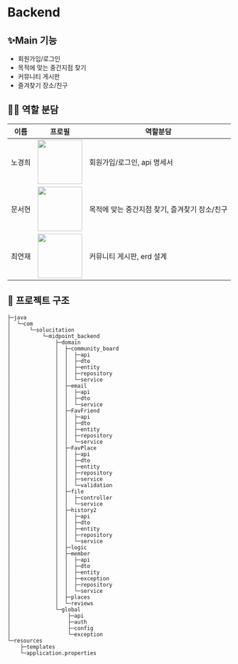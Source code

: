 # Backend

## ✨Main 기능
- 회원가입/로그인
- 목적에 맞는 중간지점 찾기
- 커뮤니티 게시판
- 즐겨찾기 장소/친구

## 👩‍💻 역할 분담
| 이름   | 프로필                                                              | 역할분담 |
| ------ | ------------------------------------------------------------------- | ------- |
| 노경희 | <img src="https://github.com/user-attachments/assets/f00d127b-695e-48e0-9f94-c21a87582dcc" width="100"/> | 회원가입/로그인, api 명세서 |
| 문서현 | <img src="https://github.com/user-attachments/assets/494b790b-7d8f-4aff-b86a-8f641f08cb29" width="100"/> | 목적에 맞는 중간지점 찾기, 즐겨찾기 장소/친구 |
| 최연재 | <img src="https://github.com/user-attachments/assets/3edd11dd-ef2d-46c0-9c5f-5ade1b3b7d75" width="100"/> | 커뮤니티 게시판, erd 설계 |


## 🌳 프로젝트 구조
```
├─java
│  └─com
│      └─solucitation
│          └─midpoint_backend
│              ├─domain
│              │  ├─community_board
│              │  │  ├─api
│              │  │  ├─dto
│              │  │  ├─entity
│              │  │  ├─repository
│              │  │  └─service
│              │  ├─email
│              │  │  ├─api
│              │  │  ├─dto
│              │  │  └─service
│              │  ├─FavFriend
│              │  │  ├─api
│              │  │  ├─dto
│              │  │  ├─entity
│              │  │  ├─repository
│              │  │  └─service
│              │  ├─FavPlace
│              │  │  ├─api
│              │  │  ├─dto
│              │  │  ├─entity
│              │  │  ├─repository
│              │  │  ├─service
│              │  │  └─validation
│              │  ├─file
│              │  │  ├─controller
│              │  │  └─service
│              │  ├─history2
│              │  │  ├─api
│              │  │  ├─dto
│              │  │  ├─entity
│              │  │  ├─repository
│              │  │  └─service
│              │  ├─logic
│              │  ├─member
│              │  │  ├─api
│              │  │  ├─dto
│              │  │  ├─entity
│              │  │  ├─exception
│              │  │  ├─repository
│              │  │  └─service
│              │  ├─places
│              │  └─reviews
│              └─global
│                  ├─api
│                  ├─auth
│                  ├─config
│                  └─exception
└─resources
    ├─templates
    └─application.properties
```
